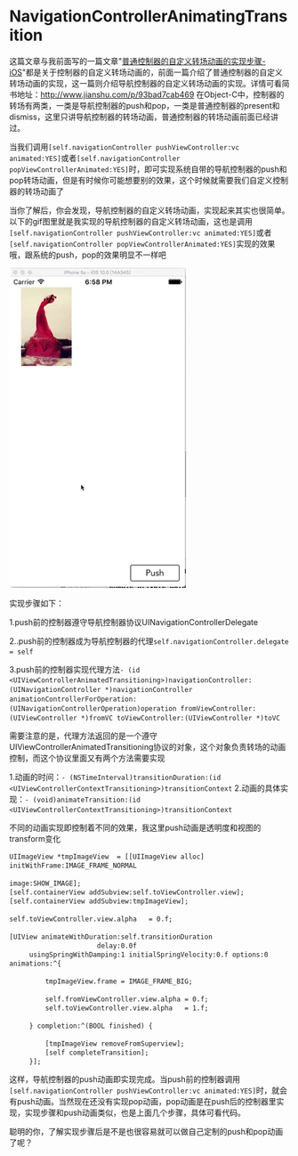 # NavigationControllerAnimatingTransition
这篇文章与我前面写的一篇文章"[普通控制器的自定义转场动画的实现步骤-iOS](http://www.jianshu.com/p/d88030216001)"都是关于控制器的自定义转场动画的，前面一篇介绍了普通控制器的自定义转场动画的实现，这一篇则介绍导航控制器的自定义转场动画的实现。详情可看简书地址：http://www.jianshu.com/p/93bad7cab469
在Object-C中，控制器的转场有两类，一类是导航控制器的push和pop，一类是普通控制器的present和dismiss，这里只讲导航控制器的转场动画，普通控制器的转场动画前面已经讲过。

当我们调用`[self.navigationController pushViewController:vc animated:YES]`或者`[self.navigationController popViewControllerAnimated:YES]`时，即可实现系统自带的导航控制器的push和pop转场动画，但是有时候你可能想要别的效果，这个时候就需要我们自定义控制器的转场动画了

当你了解后，你会发现，导航控制器的自定义转场动画，实现起来其实也很简单。以下的gif图里就是我实现的导航控制器的自定义转场动画，这也是调用`[self.navigationController pushViewController:vc animated:YES]`或者`[self.navigationController popViewControllerAnimated:YES]`实现的效果哦，跟系统的push，pop的效果明显不一样吧

![image](https://github.com/BohrForIOS/NavigationControllerAnimatingTransition/blob/master/NavigationViewControllerTransition/NavigationControllerAnimatingTransition.gif )

实现步骤如下：

1.push前的控制器遵守导航控制器协议UINavigationControllerDelegate


2..push前的控制器成为导航控制器的代理`self.navigationController.delegate = self`


3.push前的控制器实现代理方法`- (id <UIViewControllerAnimatedTransitioning>)navigationController:(UINavigationController *)navigationController
                                   animationControllerForOperation:(UINavigationControllerOperation)operation
                                                fromViewController:(UIViewController *)fromVC
                                                  toViewController:(UIViewController *)toVC`




需要注意的是，代理方法返回的是一个遵守UIViewControllerAnimatedTransitioning协议的对象，这个对象负责转场的动画控制，而这个协议里面又有两个方法需要实现

1.动画的时间：`- (NSTimeInterval)transitionDuration:(id <UIViewControllerContextTransitioning>)transitionContext` 
2.动画的具体实现：`- (void)animateTransition:(id <UIViewControllerContextTransitioning>)transitionContext`

不同的动画实现即控制着不同的效果，我这里push动画是透明度和视图的transform变化

    UIImageView *tmpImageView  = [[UIImageView alloc] initWithFrame:IMAGE_FRAME_NORMAL
                                                              image:SHOW_IMAGE];
    [self.containerView addSubview:self.toViewController.view];
    [self.containerView addSubview:tmpImageView];
    
    self.toViewController.view.alpha   = 0.f;
    
    [UIView animateWithDuration:self.transitionDuration
                          delay:0.0f
         usingSpringWithDamping:1 initialSpringVelocity:0.f options:0 animations:^{
             
             tmpImageView.frame = IMAGE_FRAME_BIG;

             self.fromViewController.view.alpha = 0.f;
             self.toViewController.view.alpha   = 1.f;
             
         } completion:^(BOOL finished) {
             
             [tmpImageView removeFromSuperview];
             [self completeTransition];
         }];


这样，导航控制器的push动画即实现完成。当push前的控制器调用`[self.navigationController pushViewController:vc animated:YES]`时，就会有push动画。当然现在还没有实现pop动画，pop动画是在push后的控制器里实现，实现步骤和push动画类似，也是上面几个步骤，具体可看代码。

聪明的你，了解实现步骤后是不是也很容易就可以做自己定制的push和pop动画了呢？
